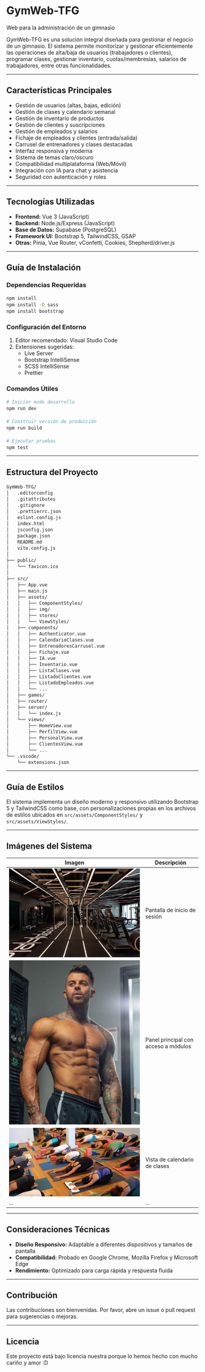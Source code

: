 # GymWeb-TFG

Web para la administración de un gimnasio

GymWeb-TFG es una solución integral diseñada para gestionar el negocio de un gimnasio. El sistema permite monitorizar y gestionar eficientemente las operaciones de alta/baja de usuarios (trabajadores o clientes), programar clases, gestionar inventario, cuotas/membresías, salarios de trabajadores, entre otras funcionalidades.

---

## Características Principales

- Gestión de usuarios (altas, bajas, edición)
- Gestión de clases y calendario semanal
- Gestión de inventario de productos
- Gestión de clientes y suscripciones
- Gestión de empleados y salarios
- Fichaje de empleados y clientes (entrada/salida)
- Carrusel de entrenadores y clases destacadas
- Interfaz responsiva y moderna
- Sistema de temas claro/oscuro
- Compatibilidad multiplataforma (Web/Móvil)
- Integración con IA para chat y asistencia
- Seguridad con autenticación y roles

---

## Tecnologías Utilizadas

- **Frontend:** Vue 3 (JavaScript)
- **Backend:** Node.js/Express (JavaScript)
- **Base de Datos:** Supabase (PostgreSQL)
- **Framework UI:** Bootstrap 5, TailwindCSS, GSAP
- **Otras:** Pinia, Vue Router, vConfetti, Cookies, Shepherd/driver.js

---

## Guía de Instalación

### Dependencias Requeridas

```bash
npm install
npm install -D sass
npm install bootstrap
```

### Configuración del Entorno

1. Editor recomendado: Visual Studio Code
2. Extensiones sugeridas:
   - Live Server
   - Bootstrap IntelliSense
   - SCSS IntelliSense
   - Prettier

### Comandos Útiles

```bash
# Iniciar modo desarrollo
npm run dev

# Construir versión de producción
npm run build

# Ejecutar pruebas
npm test
```

---

## Estructura del Proyecto

```plaintext
GymWeb-TFG/
│   .editorconfig
│   .gitattributes
│   .gitignore
│   .prettierrc.json
│   eslint.config.js
│   index.html
│   jsconfig.json
│   package.json
│   README.md
│   vite.config.js
│
├── public/
│   └── favicon.ico
│
├── src/
│   ├── App.vue
│   ├── main.js
│   ├── assets/
│   │   ├── ComponentStyles/
│   │   ├── img/
│   │   ├── stores/
│   │   └── ViewStyles/
│   ├── components/
│   │   ├── Authenticator.vue
│   │   ├── CalendarioClases.vue
│   │   ├── EntrenadoresCarrusel.vue
│   │   ├── Fichaje.vue
│   │   ├── IA.vue
│   │   ├── Inventario.vue
│   │   ├── ListaClases.vue
│   │   ├── ListadoClientes.vue
│   │   ├── ListadoEmpleados.vue
│   │   └── ...
│   ├── games/
│   ├── router/
│   ├── server/
│   │   └── index.js
│   └── views/
│       ├── HomeView.vue
│       ├── PerfilView.vue
│       ├── PersonalView.vue
│       ├── ClientesView.vue
│       └── ...
└── .vscode/
    └── extensions.json
```

---

## Guía de Estilos

El sistema implementa un diseño moderno y responsivo utilizando Bootstrap 5 y TailwindCSS como base, con personalizaciones propias en los archivos de estilos ubicados en `src/assets/ComponentStyles/` y `src/assets/ViewStyles/`.

---

## Imágenes del Sistema

| Imagen | Descripción |
|--------|-------------|
| ![Salas](src\assets\img\salafitness1.jpg) | Pantalla de inicio de sesión |
| ![Entrenadores](src\assets\img\entrenador2.jpg) | Panel principal con acceso a módulos |
| ![Clases](src\assets\img\yoga1.jpg) | Vista de calendario de clases |
| ... | ... |

---

## Consideraciones Técnicas

- **Diseño Responsivo:** Adaptable a diferentes dispositivos y tamaños de pantalla
- **Compatibilidad:** Probado en Google Chrome, Mozilla Firefox y Microsoft Edge
- **Rendimiento:** Optimizado para carga rápida y respuesta fluida

---

## Contribución

Las contribuciones son bienvenidas. Por favor, abre un issue o pull request para sugerencias o mejoras.

---

## Licencia

Este proyecto está bajo licencia nuestra porque lo hemos hecho con mucho cariño y amor :D 